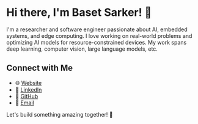# Hi there, I'm Baset Sarker! 👋

I'm a researcher and software engineer passionate about AI, embedded systems, and edge computing. 
I love working on real-world problems and optimizing AI models for resource-constrained devices.
My work spans deep learning, computer vision, large language models, etc.

##  Connect with Me
- 🌐 [Website](https://baset-sarker.github.io/)
- 🔗 [LinkedIn](https://linkedin.com/in/baset-sarker)
- 🐙 [GitHub](https://github.com/baset-sarker)
- 📧 [Email](mailto:sarkerm@clarkson.edu)

Let's build something amazing together! 🚀
